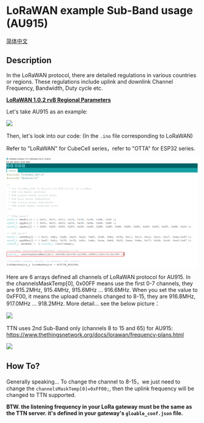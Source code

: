 # LoRaWAN example Sub-Band usage (AU915)
[简体中文](https://heltec-automation.readthedocs.io/zh_CN/latest/general/sub_band_usage.html)
## Description

In the LoRaWAN protocol, there are detailed regulations in various countries or regions. These regulations include uplink and downlink Channel Frequency, Bandwidth, Duty cycle etc.

**[LoRaWAN 1.0.2 rvB Regional Parameters](https://resource.heltec.cn/download/LoRaWANRegionalParametersv1.0.2_final_1944_1.pdf)**

Let's take AU915 as an example:

![](img/sub-band_usage/01.png)



Then, let's look into our code: (In the `.ino` file corresponding to LoRaWAN)

Refer to "LoRaWAN" for CubeCell series，refer to  "OTTA" for ESP32 series.

![](img/sub-band_usage/02.png)

Here are 6 arrays defined all channels of LoRaWAN protocol for AU915. In the channelsMaskTemp[0], 0x00FF means use the first 0-7 channels, they are 915.2MHz, 915.4MHz, 915.6MHz … 916.6MHz. When you set the value to 0xFF00, it means the upload channels changed to 8-15, they are 916.8MHz, 917.0MHz … 918.2MHz. More detail... see the below picture：

![](img/sub-band_usage/03.png)

TTN uses 2nd Sub-Band only (channels 8 to 15 and 65) for AU915:
https://www.thethingsnetwork.org/docs/lorawan/frequency-plans.html

![](img/sub-band_usage/04.png)

## How To?

Generally speaking... To change the channel to 8-15，we just need to change the `channelsMaskTemp[0]=0xFF00;`, then the uplink frequency will be changed to TTN supported.

**BTW. the listening frequency in your LoRa gateway must be the same as the TTN server. it's defined in your gateway's `gloable_conf.json` file.**

